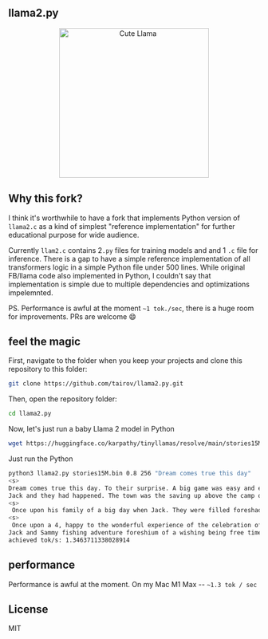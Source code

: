 ## llama2.py

<p align="center">
  <img src="assets/llama_cute.jpg" width="300" height="300" alt="Cute Llama">
</p>

## Why this fork?

I think it's worthwhile to have a fork that implements Python version of `llama2.c` as a kind of simplest "reference implementation" for further educational purpose for wide audience.

Currently `llam2.c` contains 2`.py` files for training models and and 1 `.c` file for inference. There is a gap to have a simple reference implementation of all transformers logic in a simple Python file under 500 lines. While original FB/llama code also implemented in Python, I couldn't say that implementation is simple due to multiple dependencies and optimizations impelemnted.

PS. Performance is awful at the moment `~1 tok./sec`, there is a huge room for improvements. PRs are welcome 😄


## feel the magic

First, navigate to the folder when you keep your projects and clone this repository to this folder:

```bash
git clone https://github.com/tairov/llama2.py.git
```

Then, open the repository folder:

```bash
cd llama2.py
```

Now, let's just run a baby Llama 2 model in Python

```bash
wget https://huggingface.co/karpathy/tinyllamas/resolve/main/stories15M.bin
```

Just run the Python

```bash
python3 llama2.py stories15M.bin 0.8 256 "Dream comes true this day"
<s>
Dream comes true this day. To their surprise. A big game was easy and everyone was going on the day. Jack and they were playing beneath: life, free, butter! There was the time to think of the universe. There was very happy, fun and the joy and the following down below of this day they were there was a lot of a wide, new camping.
Jack and they had happened. The town was the saving up above the camp of the waves shor of their laughter, friendly journey of friendship to one. The night sky show of the end. Little ceremony, happy again.
<s>
 Once upon his family of a big day when Jack. They were filled foreshadowed happy and they were the joy filled this, different: the King of their appreciation they were to a wave to the spring limit. They were becoming Ruby, happy and the sunset of life of an amazing friendship and he had a robot.
<s>
 Once upon a 4, happy to the wonderful experience of the celebration of their friendship. Even the playground.
Jack and Sammy fishing adventure foreshium of a wishing being free time, happy. The generous adventure foreshly made it. The chance to
achieved tok/s: 1.3463711338028914
```

## performance

Performance is awful at the moment. 
On my Mac M1 Max -- `~1.3 tok / sec`

## License

MIT
